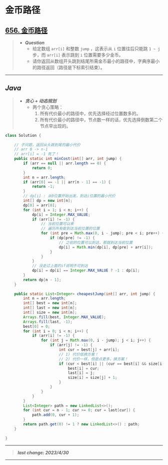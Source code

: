 # 金币路径

## [656. 金币路径](https://leetcode.cn/problems/coin-path/)

> - ***Question***
>   - 给定数组 `arr[i]` 和整数 `jump` ，这表示从 `i` 位置往后只能跳 `1 ~ j` 步，而 `arr[i]` 表示跳到 `i` 位置需要多少金币。
>   - 请你返回从数组开头跳到结尾所需金币最小的路径中，字典序最小的路径返回（路径是下标索引结束）。

---

## *Java*

> - ***贪心 + 动态规划***
>   - 两个贪心策略：
>     1. 所有代价最小的路径中，优先选择经过位置数多的。
>     2. 所有代价最小的路径中，节点数一样的话，优先选择倒数第二个节点早出现的。

```java
class Solution {
    
    // 子问题，返回从头跳到尾的最小代价
    // arr 0 -> n-1
    // arr[i] = -1 死了！
    public static int minCost(int[] arr, int jump) {
        if (arr == null || arr.length == 0) {
            return 0;
        }
        int n = arr.length;
        if (arr[0] == -1 || arr[n - 1] == -1) {
            return -1;
        }
        // dp[i] : 从0位置开始出发，到达i位置的最小代价
        int[] dp = new int[n];
        dp[0] = arr[0];
        for (int i = 1; i < n; i++) {
            dp[i] = Integer.MAX_VALUE;
            if (arr[i] != -1) {
                // 当前位置可以来
                // 遍历所有能到达当前位置的位置
                for (int pre = Math.max(0, i - jump); pre < i; pre++) {
                    if (dp[pre] != -1) {
                        // 之前的位置可以到达，那就到达当前位置
                        dp[i] = Math.min(dp[i], dp[pre] + arr[i]);
                    }
                }
            }
            // 没走过上面的if说明不可到达
            dp[i] = dp[i] == Integer.MAX_VALUE ? -1 : dp[i];
        }
        return dp[n - 1];
    }
    
    public static List<Integer> cheapestJump(int[] arr, int jump) {
        int n = arr.length;
        int[] best = new int[n];
        int[] last = new int[n];
        int[] size = new int[n];
        Arrays.fill(best, Integer.MAX_VALUE);
        Arrays.fill(last, -1);
        best[0] = 0;
        for (int i = 0; i < n; i++) {
            if (arr[i] != -1) {
                for (int j = Math.max(0, i - jump); j < i; j++) {
                    if (arr[j] != -1) {
                        int cur = best[j] + arr[i];
                        // 1) 代价低换方案！
                        // 2) 代价一样，但是点更多，换方案！
                        if (cur < best[i] || (cur == best[i] && size[i] - 1 < size[j])) {
                            best[i] = cur;
                            last[i] = j;
                            size[i] = size[j] + 1;
                        }
                    }
                }
            }
        }
        List<Integer> path = new LinkedList<>();
        for (int cur = n - 1; cur >= 0; cur = last[cur]) {
            path.add(0, cur + 1);
        }
        return path.get(0) != 1 ? new LinkedList<>() : path;
    }
    
}
```

---

> ***last change: 2023/4/30***

---
